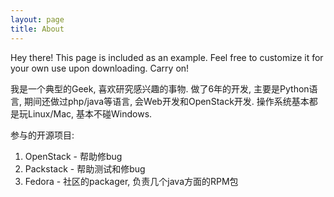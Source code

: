```yaml
---
layout: page
title: About
---
```


<p class="message">
  Hey there! This page is included as an example. Feel free to customize it for your own use upon downloading. Carry on!
</p>

我是一个典型的Geek, 喜欢研究感兴趣的事物. 做了6年的开发, 主要是Python语言, 期间还做过php/java等语言, 会Web开发和OpenStack开发. 操作系统基本都是玩Linux/Mac, 基本不碰Windows.

参与的开源项目:

1. OpenStack - 帮助修bug
2. Packstack - 帮助测试和修bug
3. Fedora - 社区的packager, 负责几个java方面的RPM包


